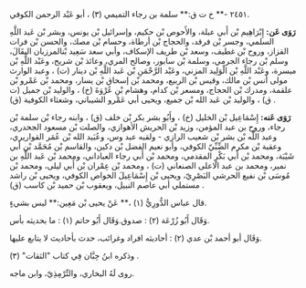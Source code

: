 ٢٤٥١ -** خ ت ق:** سلمة بن رجاء التميمي (٣) ، أبو عَبْد الرحمن الكوفي.

**رَوَى عَن:** إِبْرَاهِيم بْن أَبي عبلة، والأَحوص بْن حكيم، وإسرائيل بْن يونس، وبشر بْن عَبد اللَّهِ السلمي، وجسر بْن فرقد، والحجاج بْن أرطاة، وحسام بْن مصك، والحسن بْن فرات القزاز، وروح بْن غطيف، وسعد بْن طريف الإسكاف، وأبي سعد سَعِيد بْنالمرزبان البقَالَ، وسلم بْن رجاء الجرمي، وسلمة بْن سابور، وصالح المري، وعائذ بْن شريح، وعَبْد اللَّهِ بْن ميسرة، وعَبْد اللَّهِ بْن الْوَلِيد المزني، وعَبْد الرَّحْمَنِ بْن عَبد اللَّهِ بْن دينار (ت) ، وعبد الوارث مولى أنس بْن مالك، وقيس بْن الربيع، ومحمد بْن إسحاق بْن يسار، ومحمد بْن عَمْرو بْن علقمة، ومدرك بْن الحجاج، ومسعر بْن كدام، وهشام بْنِ عُرْوَةَ (خ) ، والوليد بْن جميل (ت ق) ، والوليد بْن عَبد الله بْن جميع، ويحيى أبي عَمْرو الشيباني، وشعثاء الكوفية (ق) .

**رَوَى عَنه:** إِسْمَاعِيل بْن الخليل (خ) ، وأَبُو بشر بكر بْن خلف (ق) ، وابنه رجاء بْن سلمة بْن رجاء، وروح بن عبد المؤمن، وزيد بْن الحريش الأهوازي، والصلت بْن مسعود الجحدري، وعبد اللَّه بْن بشر بْن شعيب الرازي - ولقبه عبد وس، وعُبَيد الله بْن عُمَر القواريري، وعقبة بْن مكرم الضِّبِّيّ الكوفي، وأبو نعيم الفضل بْن دكين، والقاسم بْن مُحَمَّد بْن أَبي شَيْبَة، ومحمد بْن أَبي بَكْرٍ المقدمي، ومحمد بْن أَبي رجاء العباداني، ومحمد بْن عَبد اللَّهِ بن نمير، ومحمد بن عبد الاعلى الصنعاني (ت) ، ومحمد بْن عِمْران بْن أَبي ليلى، ومحمد بْن مُوسَى بْن نفيع الحرشي البَصْرِيّ، ويحيى بْن إِسْمَاعِيلَ الخواص الكوفي، ويحيى بْن راشد مستملي أبي عاصم النبيل، ويعقوب بْن حميد بْن كاسب (ق) .

قال عباس الدُّورِيُّ (١) ،** عَنْ يحيى بْن مَعِين:** ليس بشيءٍ.

وَقَال أَبُو زُرْعَة (٢) : صدوق.وَقَال أَبُو حاتم (١) : ما بحديثه بأس.

وَقَال أبو أحمد بْن عدي (٢) : أحاديثه افراد وغرائب، حدث بأحاديث لا يتابع عليها.

وذكره ابنُ حِبَّان فِي كتاب "الثقات" (٣) .

روى لَهُ البخاري، والتِّرْمِذِيّ، وابن ماجه.